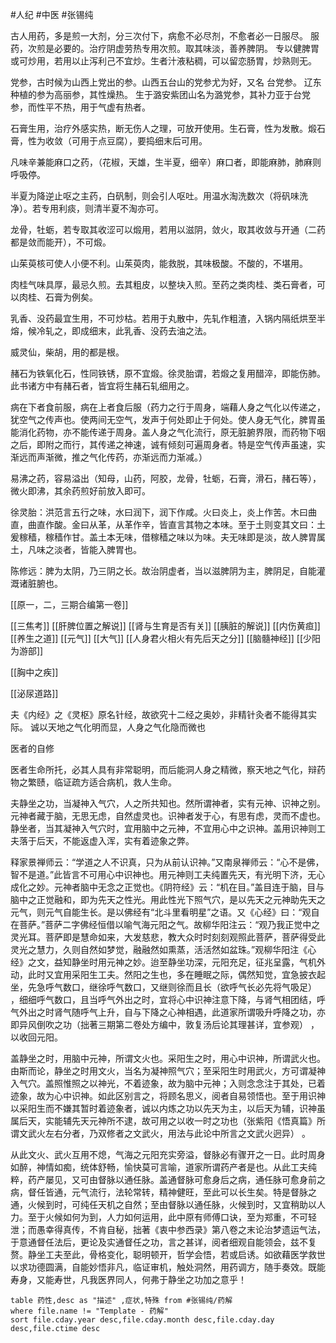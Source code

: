 #人纪 #中医 #张锡纯 


古人用药，多是煎一大剂，分三次付下，病愈不必尽剂，不愈者必一日服尽。
服药，次煎是必要的。治疗阴虚劳热专用次煎。取其味淡，善养脾阴。
专以健脾胃或可炒用，若用以止泻利己不宜炒。生者汁液粘稠，可以留恋肠胃，炒熟则无。

党参，古时候为山西上党出的参。山西五台山的党参尤为好，又名 台党参。
辽东种植的参为高丽参，其性燥热。
生于潞安紫团山名为潞党参，其补力亚于台党参，而性平不热，用于气虚有热者。

石膏生用，治疗外感实热，断无伤人之理，可放开使用。生石膏，性为发散。煅石膏，性为收敛（可用于点豆腐），要捣细末后可用。


凡味辛兼能麻口之药，（花椒，天雄，生半夏，细辛）麻口者，即能麻肺，肺麻则呼吸停。


半夏为降逆止呕之主药，白矾制，则会引人呕吐。用温水淘洗数次（将矾味洗净）。若专用利痰，则清半夏不淘亦可。

龙骨，牡蛎，若专取其收涩可以煅用，若用以滋阴，敛火，取其收敛与开通（二药都是敛而能开），不可煅。

山茱萸核可使人小便不利。山茱萸肉，能救脱，其味极酸。不酸的，不堪用。

肉桂气味具厚，最忌久煎。去其粗皮，以整块入煎。至药之类肉桂、类石膏者，可以肉桂、石膏为例矣。

乳香、没药最宜生用，不可炒枯。若用于丸散中，先轧作粗渣，入锅内隔纸烘至半熔，候冷轧之，即成细末，此乳香、没药去油之法。

威灵仙，柴胡，用的都是根。

赭石为铁氧化石，性同铁锈，原不宜煅。徐灵胎谓，若煅之复用醋淬，即能伤肺。此书诸方中有赭石者，皆宜将生赭石轧细用之。

病在下者食前服，病在上者食后服（药力之行于周身，端藉人身之气化以传递之，犹空气之传声也。使两间无空气，发声于何处即止于何处。使人身无气化，脾胃虽能消化药物，亦不能传递于周身。盖人身之气化流行，原无脏腑界限，而药物下咽之后，即附之而行，其传递之神速，诚有倾刻可遍周身者。特是空气传声虽速，实渐远而声渐微，推之气化传药，亦渐远而力渐减。）

易沸之药，容易溢出（知母，山药，阿胶，龙骨，牡蛎，石膏，滑石，赭石等），微火即沸，其余药煎好前放入即可。



徐灵胎：洪范言五行之味，水曰润下，润下作咸。火曰炎上，炎上作苦。木曰曲直，曲直作酸。金曰从革，从革作辛，皆直言其物之本味。至于土则变其文曰：土爰稼穑，稼穑作甘。盖土本无味，借稼穑之味以为味。夫无味即是淡，故人脾胃属土，凡味之淡者，皆能入脾胃也。

陈修远：脾为太阴，乃三阴之长。故治阴虚者，当以滋脾阴为主，脾阴足，自能灌溉诸脏腑也。


[[原一，二，三期合编第一卷]]


[[三焦考]]
[[肝脾位置之解说]]
[[肾与生育是否有关]]
[[胰脏的解说]]
[[内伤黄疸]]
[[养生之道]]
[[元气]] 
[[大气]]
[[人身君火相火有先后天之分]]
[[脑髓神经]]
[[少阳为游部]]

[[胸中之疾]]

[[泌尿道路]]

夫《内经》之《灵枢》原名针经，故欲究十二经之奥妙，非精针灸者不能得其实际。
诚以天地之气化明而显，人身之气化隐而微也

医者的自修

医者生命所托，必其人具有非常聪明，而后能洞人身之精微，察天地之气化，辩药物之繁赜，临证疏方适合病机，救人生命。

夫静坐之功，当凝神入气穴，人之所共知也。然所谓神者，实有元神、识神之别。元神者藏于脑，无思无虑，自然虚灵也。识神者发于心，有思有虑，灵而不虚也。静坐者，当其凝神入气穴时，宜用脑中之元神，不宜用心中之识神。盖用识神则工夫落于后天，不能返虚入浑，实有着迹象之弊。

释家景禅师云：“学道之人不识真，只为从前认识神。”又南泉禅师云：“心不是佛，智不是道。”此皆言不可用心中识神也。用元神则工夫纯置先天，有光明下济，无心成化之妙。元神者脑中无念之正觉也。《阴符经》云：“机在目。”盖目连于脑，目与脑中之正觉融和，即为先天之性光。用此性光下照气穴，是以先天之元神助先天之元气，则元气自能生长。是以佛经有“北斗里看明星”之语。又《心经》曰：“观自在菩萨。”菩萨二字佛经恒借以喻气海元阳之气。故柳华阳注云：“观乃我正觉中之灵光耳。菩萨即是慧命如来，大发慈悲，教大众时时刻刻观照此菩萨，菩萨得受此灵光之慧力，久则自然如梦觉，融融然如熏蒸，活活然如盆珠。”观柳华阳注《心经》之文，益知静坐时用元神之妙。迨至静坐功深，元阳充足，征兆呈露，气机外动，此时又宜用采阳生工夫。然阳之生也，多在睡眠之际，偶然知觉，宜急披衣起坐，先急呼气数口，继徐呼气数口，又继则徐而且长（欲呼气长必先将气吸足） ，细细呼气数口，且当呼气外出之时，宜将心中识神注意下降，与肾气相团结，呼气外出之时肾气随呼气上升，自与下降之心神相遇，此道家所谓吸升呼降之功，亦即异风倒吹之功（拙著三期第二卷处方编中，敦复汤后论其理甚详，宜参观） ，以收回元阳。

盖静坐之时，用脑中元神，所谓文火也。采阳生之时，用心中识神，所谓武火也。由斯而论，静坐之时用文火，当名为凝神照气穴；至采阳生时用武火，方可谓凝神入气穴。盖照惟照之以神光，不着迹象，故为脑中元神；入则念念注于其处，已着迹象，故为心中识神。如此区别言之，将顾名思义，阅者自易领悟也。至于用识神以采阳生而不嫌其暂时着迹象者，诚以内炼之功以先天为主，以后天为辅，识神虽属后天，实能辅先天元神所不逮，故可用之以收一时之功也（张紫阳《悟真篇》所谓文武火左右分者，乃双修者之文武火，用法与此论中所言之文武火迥异） 。

从此文火、武火互用不熄，气海之元阳充实旁溢，督脉必有骤开之一日。此时周身如醉，神情如痴，统体舒畅，愉快莫可言喻，道家所谓药产者是也。从此工夫纯粹，药产屡见，又可由督脉以通任脉。盖通督脉可愈身后之病，通任脉可愈身前之病，督任皆通，元气流行，法轮常转，精神健旺，至此可以长生矣。特是督脉之通，火候到时，可纯任天机之自然；至由督脉以通任脉，火候到时，又宜稍助以人力。至于火候如何为到，人力如何运用，此中原有师傅口诀，至为郑重，不可轻泄；而愚幸得真传，不肯自秘，拙著《衷中参西录》第八卷之末论治梦遗运气法，于意通督任法后，更论及实通督任之功，言之甚详，阅者细观自能领会，兹不复赘。静坐工夫至此，骨格变化，聪明顿开，哲学会悟，若或启诱。如欲藉医学救世以求功德圆满，自能妙悟非凡，临证审机，触处洞然，用药调方，随手奏效。既能寿身，又能寿世，凡我医界同人，何弗于静坐之功加之意乎！











```dataview
table 药性,desc as "描述" ,症状,特殊 from #张锡纯/药解  
where file.name != "Template - 药解"
sort file.cday.year desc,file.cday.month desc,file.cday.day desc,file.ctime desc
```

















